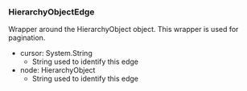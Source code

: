 ### HierarchyObjectEdge
Wrapper around the HierarchyObject object. This wrapper is used for pagination.

- cursor: System.String
  - String used to identify this edge
- node: HierarchyObject
  - String used to identify this edge
